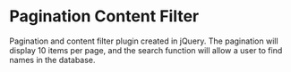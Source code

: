 # Pagination Content Filter

Pagination and content filter plugin created in jQuery. The pagination will display 10 items per page, and the search function will allow a user to find names in the database.

